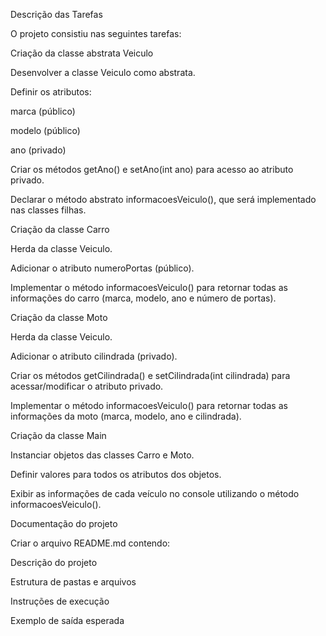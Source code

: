 Descrição das Tarefas

O projeto consistiu nas seguintes tarefas:

Criação da classe abstrata Veiculo

Desenvolver a classe Veiculo como abstrata.

Definir os atributos:

marca (público)

modelo (público)

ano (privado)

Criar os métodos getAno() e setAno(int ano) para acesso ao atributo privado.

Declarar o método abstrato informacoesVeiculo(), que será implementado nas classes filhas.

Criação da classe Carro

Herda da classe Veiculo.

Adicionar o atributo numeroPortas (público).

Implementar o método informacoesVeiculo() para retornar todas as informações do carro (marca, modelo, ano e número de portas).

Criação da classe Moto

Herda da classe Veiculo.

Adicionar o atributo cilindrada (privado).

Criar os métodos getCilindrada() e setCilindrada(int cilindrada) para acessar/modificar o atributo privado.

Implementar o método informacoesVeiculo() para retornar todas as informações da moto (marca, modelo, ano e cilindrada).

Criação da classe Main

Instanciar objetos das classes Carro e Moto.

Definir valores para todos os atributos dos objetos.

Exibir as informações de cada veículo no console utilizando o método informacoesVeiculo().

Documentação do projeto

Criar o arquivo README.md contendo:

Descrição do projeto

Estrutura de pastas e arquivos

Instruções de execução

Exemplo de saída esperada
